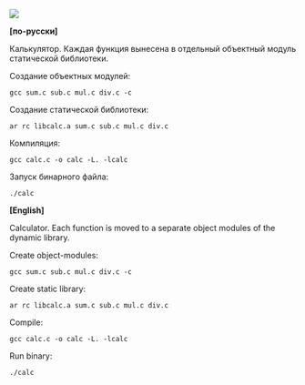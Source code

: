 ![](https://raw.githubusercontent.com/dsiberia9s/ELTEX_School/main/Day%206/screenshot.png)

**[по-русски]**

Калькулятор. Каждая функция вынесена в отдельный объектный модуль статической библиотеки.

Создание объектных модулей:

`gcc sum.c sub.c mul.c div.c -c`

Создание статической библиотеки:

`ar rc libcalc.a sum.c sub.c mul.c div.c`

Компиляция:

`gcc calc.c -o calc -L. -lcalc`

Запуск бинарного файла:

`./calc`

**[English]**

Calculator. Each function is moved to a separate object modules of the dynamic library.

Create object-modules:

`gcc sum.c sub.c mul.c div.c -c`

Create static library:

`ar rc libcalc.a sum.c sub.c mul.c div.c`

Compile:

`gcc calc.c -o calc -L. -lcalc`

Run binary:

`./calc`